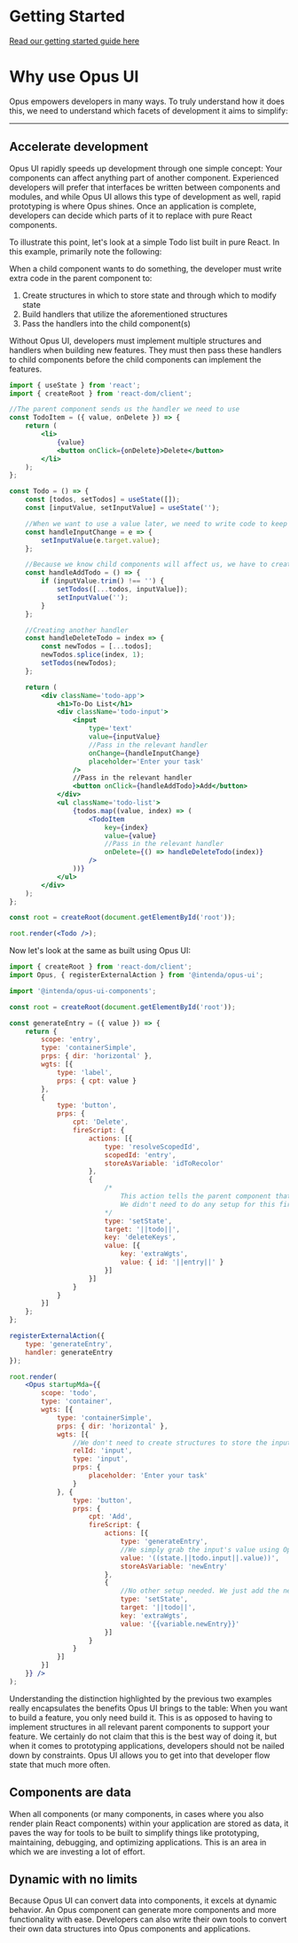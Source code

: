 # Getting Started

[Read our getting started guide here](https://opus-ui.com/docs?articleId=1-1-introduction)

# Why use Opus UI

Opus empowers developers in many ways. To truly understand how it does this, we need to understand which facets of development it aims to simplify:

---

## Accelerate development
Opus UI rapidly speeds up development through one simple concept: Your components can affect anything part of another component. Experienced developers will prefer that interfaces be written between components and modules, and while Opus UI allows this type of development as well, rapid prototyping is where Opus shines. Once an application is complete, developers can decide which parts of it to replace with pure React components.

To illustrate this point, let's look at a simple Todo list built in pure React. In this example, primarily note the following:

When a child component wants to do something, the developer must write extra code in the parent component to:
1. Create structures in which to store state and through which to modify state
2. Build handlers that utilize the aforementioned structures
3. Pass the handlers into the child component(s)

Without Opus UI, developers must implement multiple structures and handlers when building new features. They must then pass these handlers to child components before the child components can implement the features.

```jsx
import { useState } from 'react';
import { createRoot } from 'react-dom/client';

//The parent component sends us the handler we need to use
const TodoItem = ({ value, onDelete }) => {
    return (
        <li>
            {value}
            <button onClick={onDelete}>Delete</button>
        </li>
    );
};

const Todo = () => {
    const [todos, setTodos] = useState([]);
    const [inputValue, setInputValue] = useState('');

    //When we want to use a value later, we need to write code to keep track of it while it changes
    const handleInputChange = e => {
        setInputValue(e.target.value);
    };

    //Because we know child components will affect us, we have to create the functions first and pass them through
    const handleAddTodo = () => {
        if (inputValue.trim() !== '') {
            setTodos([...todos, inputValue]);
            setInputValue('');
        }
    };

    //Creating another handler
    const handleDeleteTodo = index => {
        const newTodos = [...todos];
        newTodos.splice(index, 1);
        setTodos(newTodos);
    };

    return (
        <div className='todo-app'>
            <h1>To-Do List</h1>
            <div className='todo-input'>
                <input
                    type='text'
                    value={inputValue}
                    //Pass in the relevant handler
                    onChange={handleInputChange}
                    placeholder='Enter your task'
                />
                //Pass in the relevant handler
                <button onClick={handleAddTodo}>Add</button>
            </div>
            <ul className='todo-list'>
                {todos.map((value, index) => (
                    <TodoItem
                        key={index}
                        value={value}
                        //Pass in the relevant handler
                        onDelete={() => handleDeleteTodo(index)}
                    />
                ))}
            </ul>
        </div>
    );
};

const root = createRoot(document.getElementById('root'));

root.render(<Todo />);
```

Now let's look at the same as built using Opus UI:

```jsx
import { createRoot } from 'react-dom/client';
import Opus, { registerExternalAction } from '@intenda/opus-ui';

import '@intenda/opus-ui-components';

const root = createRoot(document.getElementById('root'));

const generateEntry = ({ value }) => {
    return {
        scope: 'entry',
        type: 'containerSimple',
        prps: { dir: 'horizontal' },
        wgts: [{
            type: 'label',
            prps: { cpt: value }
        },
        {
            type: 'button',
            prps: {
                cpt: 'Delete',
                fireScript: {
                    actions: [{
                        type: 'resolveScopedId',
                        scopedId: 'entry',
                        storeAsVariable: 'idToRecolor'
                    },
                    {
                        /*
                            This action tells the parent component that we want to remove ourselves.
                            We didn't need to do any setup for this first.
                        */
                        type: 'setState',
                        target: '||todo||',
                        key: 'deleteKeys',
                        value: [{
                            key: 'extraWgts',
                            value: { id: '||entry||' }
                        }]
                    }]
                }
            }
        }]
    };
};

registerExternalAction({
    type: 'generateEntry',
    handler: generateEntry
});

root.render(
    <Opus startupMda={{
        scope: 'todo',
        type: 'container',
        wgts: [{
            type: 'containerSimple',
            prps: { dir: 'horizontal' },
            wgts: [{
                //We don't need to create structures to store the input's value
                relId: 'input',
                type: 'input',
                prps: {
                    placeholder: 'Enter your task'
                }
            }, {
                type: 'button',
                prps: {
                    cpt: 'Add',
                    fireScript: {
                        actions: [{
                            type: 'generateEntry',
                            //We simply grab the input's value using Opus' UI's very powerful scopes system
                            value: '((state.||todo.input||.value))',
                            storeAsVariable: 'newEntry'
                        },
                        {
                            //No other setup needed. We just add the new component to our extraWgts array
                            type: 'setState',
                            target: '||todo||',
                            key: 'extraWgts',
                            value: '{{variable.newEntry}}'
                        }]
                    }
                }
            }]
        }]
    }} />
);
```

Understanding the distinction highlighted by the previous two examples really encapsulates the benefits Opus UI brings to the table: When you want to build a feature, you only need build it. This is as opposed to having to implement structures in all relevant parent components to support your feature. We certainly do not claim that this is the best way of doing it, but when it comes to prototyping applications, developers should not be nailed down by constraints. Opus UI allows you to get into that developer flow state that much more often.

## Components are data
When all components (or many components, in cases where you also render plain React components) within your application are stored as data, it paves the way for tools to be built to simplify things like prototyping, maintaining, debugging, and optimizing applications. This is an area in which we are investing a lot of effort.

## Dynamic with no limits
Because Opus UI can convert data into components, it excels at dynamic behavior. An Opus component can generate more components and more functionality with ease. Developers can also write their own tools to convert their own data structures into Opus components and applications.